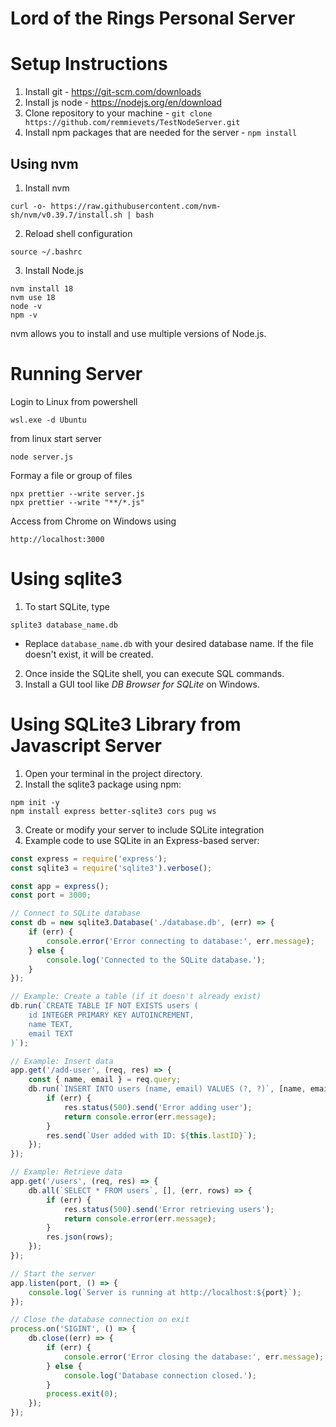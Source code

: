 # Lord of the Rings Personal Server

# Setup Instructions

1. Install git - https://git-scm.com/downloads
2. Install js node - https://nodejs.org/en/download
3. Clone repository to your machine - ```git clone https://github.com/remmievets/TestNodeServer.git```
4. Install npm packages that are needed for the server - ```npm install```

## Using nvm

1. Install nvm

```
curl -o- https://raw.githubusercontent.com/nvm-sh/nvm/v0.39.7/install.sh | bash
```

2. Reload shell configuration

```
source ~/.bashrc
```

3. Install Node.js

```
nvm install 18
nvm use 18
node -v
npm -v
```

nvm allows you to install and use multiple versions of Node.js.

# Running Server

Login to Linux from powershell
```
wsl.exe -d Ubuntu
```

from linux start server
```
node server.js
```

Formay a file or group of files
```
npx prettier --write server.js
npx prettier --write "**/*.js"
```

Access from Chrome on Windows using 
```
http://localhost:3000
```

# Using sqlite3
1. To start SQLite, type
```
splite3 database_name.db
```
- Replace ```database_name.db``` with your desired database name. If the file doesn't exist, it will be created.
2. Once inside the SQLite shell, you can execute SQL commands.
3. Install a GUI tool like *DB Browser for SQLite* on Windows.

# Using SQLite3 Library from Javascript Server
1. Open your terminal in the project directory.
2. Install the sqlite3 package using npm:
```
npm init -y
npm install express better-sqlite3 cors pug ws

```
3. Create or modify your server to include SQLite integration
4. Example code to use SQLite in an Express-based server:
``` Javascript
const express = require('express');
const sqlite3 = require('sqlite3').verbose();

const app = express();
const port = 3000;

// Connect to SQLite database
const db = new sqlite3.Database('./database.db', (err) => {
    if (err) {
        console.error('Error connecting to database:', err.message);
    } else {
        console.log('Connected to the SQLite database.');
    }
});

// Example: Create a table (if it doesn't already exist)
db.run(`CREATE TABLE IF NOT EXISTS users (
    id INTEGER PRIMARY KEY AUTOINCREMENT,
    name TEXT,
    email TEXT
)`);

// Example: Insert data
app.get('/add-user', (req, res) => {
    const { name, email } = req.query;
    db.run(`INSERT INTO users (name, email) VALUES (?, ?)`, [name, email], function(err) {
        if (err) {
            res.status(500).send('Error adding user');
            return console.error(err.message);
        }
        res.send(`User added with ID: ${this.lastID}`);
    });
});

// Example: Retrieve data
app.get('/users', (req, res) => {
    db.all(`SELECT * FROM users`, [], (err, rows) => {
        if (err) {
            res.status(500).send('Error retrieving users');
            return console.error(err.message);
        }
        res.json(rows);
    });
});

// Start the server
app.listen(port, () => {
    console.log(`Server is running at http://localhost:${port}`);
});

// Close the database connection on exit
process.on('SIGINT', () => {
    db.close((err) => {
        if (err) {
            console.error('Error closing the database:', err.message);
        } else {
            console.log('Database connection closed.');
        }
        process.exit(0);
    });
});

```

